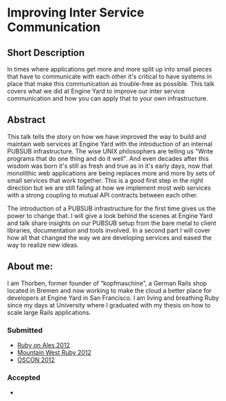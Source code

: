 # Improving Inter Service Communication

## Short Description
In times where applications get more and more split up into small pieces that have to communicate with each other it's critical to have systems in place that make this communication as trouble-free as possible. This talk covers what we did at Engine Yard to improve our inter service communication and how you can apply that to your own infrastructure.

## Abstract
This talk tells the story on how we have improved the way to build and maintain web services at Engine Yard with the introduction of an internal PUBSUB infrastructure. The wise UNIX philosophers are telling us "Write programs that do one thing and do it well". And even decades after this wisdom was born it's still as fresh and true as in it's early days, now that monolithic web applications are being replaces more and more by sets of small services that work together. This is a good first step in the right direction but we are still failing at how we implement most web services with a strong coupling to mutual API contracts between each other.

The introduction of a PUBSUB infrastructure for the first time gives us the power to change that. I will give a look behind the scenes at Engine Yard and talk share insights on our PUBSUB setup from the bare metal to client libraries, documentation and tools involved. In a second part I will cover how all that changed the way we are developing services and eased the way to realize new ideas.

## About me:

I am Thorben, former founder of “kopfmaschine”, a German Rails shop located in Bremen and now working to make the cloud a better place for developers at Engine Yard in San Francisco. I am living and breathing Ruby since my days at University where I graduated with my thesis on how to scale large Rails applications.

### Submitted

* [Ruby on Ales 2012](http://ruby.onales.com/)
* [Mountain West Ruby 2012](http://mtnwestrubyconf.org/)
* [OSCON 2012](http://www.oscon.com/oscon2012)

### Accepted

-